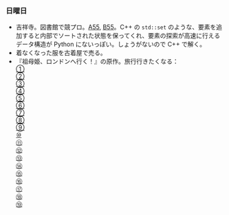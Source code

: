 ### 日曜日

* 吉祥寺。図書館で競プロ。[A55](https://atcoder.jp/contests/tessoku-book/tasks/tessoku_book_bc), [B55](https://atcoder.jp/contests/tessoku-book/tasks/tessoku_book_eb)。C++ の `std::set` のような、要素を追加すると内部でソートされた状態を保ってくれ、要素の探索が高速に行えるデータ構造が Python にないっぽい。しょうがないので C++ で解く。
* 着なくなった服を古着屋で売る。
* 『祖母姫、ロンドンへ行く！』の原作。旅行行きたくなる：<br>
  [①](https://sutekibungei.com/novels/8fb67ecd-d05f-4d7f-a3e2-cdbd287b179a/f1eed0e3-e6da-4001-8ec7-049d18a0e5e8)<br>
  [②](https://sutekibungei.com/novels/8fb67ecd-d05f-4d7f-a3e2-cdbd287b179a/a534172b-72d0-4822-abbb-405707a0fd33)<br>
  [③](https://sutekibungei.com/novels/8fb67ecd-d05f-4d7f-a3e2-cdbd287b179a/067b466c-1246-44d1-b1b3-4bd3728a22af)<br>
  [④](https://sutekibungei.com/novels/8fb67ecd-d05f-4d7f-a3e2-cdbd287b179a/089cf365-e2fe-4c2b-9998-b720d06b3a15)<br>
  [⑤](https://sutekibungei.com/novels/8fb67ecd-d05f-4d7f-a3e2-cdbd287b179a/b8b47817-2237-4225-8fce-08b00394ff81)<br>
  [⑥](https://sutekibungei.com/novels/8fb67ecd-d05f-4d7f-a3e2-cdbd287b179a/668bf89f-7e98-462c-a914-0a2a637ad4cf)<br>
  [⑦](https://sutekibungei.com/novels/8fb67ecd-d05f-4d7f-a3e2-cdbd287b179a/8e23b00a-a59b-49aa-bf18-87f1717e900e)<br>
  [⑧](https://sutekibungei.com/novels/8fb67ecd-d05f-4d7f-a3e2-cdbd287b179a/505c84bc-42a7-42fe-9f15-dfb5f994f61f)<br>
  [⑨](https://sutekibungei.com/novels/8fb67ecd-d05f-4d7f-a3e2-cdbd287b179a/e0644f71-6017-47f5-9ffe-63230bc0fa17)<br>
  [⑩](https://sutekibungei.com/novels/8fb67ecd-d05f-4d7f-a3e2-cdbd287b179a/935c413f-1d4a-4a64-a031-d5a04da5bf35)<br>
  [⑪](https://sutekibungei.com/novels/8fb67ecd-d05f-4d7f-a3e2-cdbd287b179a/f7403ee3-108e-4fe2-846e-4b1b4f53f704)<br>
  [⑫](https://sutekibungei.com/novels/8fb67ecd-d05f-4d7f-a3e2-cdbd287b179a/93dd173a-834c-41d2-9ee4-256d68eff57f)<br>
  [⑬](https://sutekibungei.com/novels/8fb67ecd-d05f-4d7f-a3e2-cdbd287b179a/dcd5cd90-7b8e-4009-827b-7d40541eba16)<br>
  [⑭](https://sutekibungei.com/novels/8fb67ecd-d05f-4d7f-a3e2-cdbd287b179a/a68623e5-900f-4b5d-995a-61a9944d6e08)<br>
  [⑮](https://sutekibungei.com/novels/8fb67ecd-d05f-4d7f-a3e2-cdbd287b179a/aaa216af-3993-4671-b4b7-61e6ac19c9ce)<br>
  [⑯](https://sutekibungei.com/novels/8fb67ecd-d05f-4d7f-a3e2-cdbd287b179a/46f3545a-6088-4804-ba0d-6b3e056630e6)<br>
  [⑰](https://sutekibungei.com/novels/8fb67ecd-d05f-4d7f-a3e2-cdbd287b179a/521be1d9-a2a5-440f-80c0-e16c0b0299d2)<br>
  [⑱](https://sutekibungei.com/novels/8fb67ecd-d05f-4d7f-a3e2-cdbd287b179a/3b4894b7-9d1a-4924-ba74-0a5b5d662ad2)<br>
  [⑲](https://sutekibungei.com/novels/8fb67ecd-d05f-4d7f-a3e2-cdbd287b179a/2c6e9b38-f4fb-432c-9d61-930b7a0b5e1c)<br>